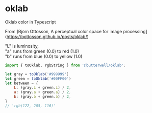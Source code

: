 # oklab

Oklab color in Typescript

From [Björn Ottosson, A perceptual color space for image processing] (https://bottosson.github.io/posts/oklab/)

"L" is luminosity,  
"a" runs from green (0.0) to red (1.0)  
"b" runs from blue (0.0) to yellow (1.0)  

```javascript
import { toOklab, rgbString } from '@butterwell/oklab';

let gray = toOklab('#999999')
let green = toOklab('#00FF00')
let between = {
    L: (gray.L + green.L) / 2,
    a: (gray.a + green.a) / 2,
    b: (gray.b + green.b) / 2,
}
// 'rgb(122, 205, 116)'

```